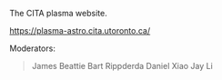 The CITA plasma website.

https://plasma-astro.cita.utoronto.ca/

Moderators:

> James Beattie
> Bart Rippderda
> Daniel Xiao
> Jay Li